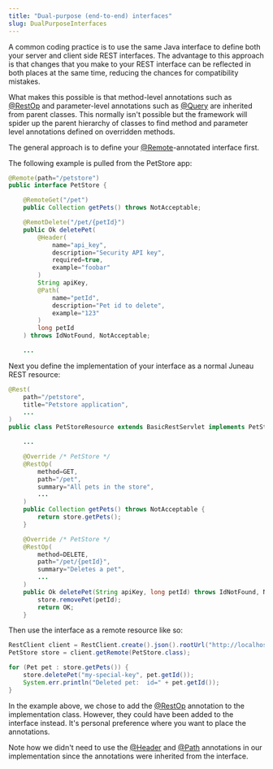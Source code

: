 ```yaml
---
title: "Dual-purpose (end-to-end) interfaces"
slug: DualPurposeInterfaces
---
```


A common coding practice is to use the same Java interface to define both your server and client side REST interfaces.
The advantage to this approach is that changes that you make to your REST interface can be reflected in both places at
the same time, reducing the chances for compatibility mistakes.

What makes this possible is that method-level annotations such as <a href="/site/apidocs/org/apache/juneau/rest/annotation/RestOp.html" target="_blank">@RestOp</a> and parameter-level annotations such as
<a href="/site/apidocs/org/apache/juneau/http/annotation/Query.html" target="_blank">@Query</a> are inherited from parent classes.
This normally isn't possible but the framework will spider up the parent hierarchy of classes to find method and
parameter level annotations defined on overridden methods.

The general approach is to define your <a href="/site/apidocs/org/apache/juneau/http/remote/Remote.html" target="_blank">@Remote</a>-annotated
interface first.

The following example is pulled from the PetStore app:

```java
@Remote(path="/petstore")
public interface PetStore {

    @RemoteGet("/pet")
    public Collection getPets() throws NotAcceptable;

    @RemotDelete("/pet/{petId}")
    public Ok deletePet(
        @Header(
            name="api_key",
            description="Security API key",
            required=true,
            example="foobar"
        )
        String apiKey,
        @Path(
            name="petId",
            description="Pet id to delete",
            example="123"
        )
        long petId
    ) throws IdNotFound, NotAcceptable;

    ...
```

Next you define the implementation of your interface as a normal Juneau REST resource:

```java
@Rest(
    path="/petstore",
    title="Petstore application",
    ...
)
public class PetStoreResource extends BasicRestServlet implements PetStore {

    ...

    @Override /* PetStore */
    @RestOp(
        method=GET,
        path="/pet",
        summary="All pets in the store",
        ...
    )
    public Collection getPets() throws NotAcceptable {
        return store.getPets();
    }

    @Override /* PetStore */
    @RestOp(
        method=DELETE,
        path="/pet/{petId}",
        summary="Deletes a pet",
        ...
    )
    public Ok deletePet(String apiKey, long petId) throws IdNotFound, NotAcceptable {
        store.removePet(petId);
        return OK;
    }
```

Then use the interface as a remote resource like so:

```java
RestClient client = RestClient.create().json().rootUrl("http://localhost:10000").build();
PetStore store = client.getRemote(PetStore.class);

for (Pet pet : store.getPets()) {
    store.deletePet("my-special-key", pet.getId());
    System.err.println("Deleted pet:  id=" + pet.getId());
}
```

In the example above, we chose to add the <a href="/site/apidocs/org/apache/juneau/rest/annotation/RestOp.html" target="_blank">@RestOp</a> annotation to the implementation class.
However, they could have been added to the interface instead.
It's personal preference where you want to place the annotations.

Note how we didn't need to use the <a href="/site/apidocs/org/apache/juneau/http/annotation/Header.html" target="_blank">@Header</a> and <a href="/site/apidocs/org/apache/juneau/http/annotation/Path.html" target="_blank">@Path</a> annotations in our implementation since the annotations were
inherited from the interface.
